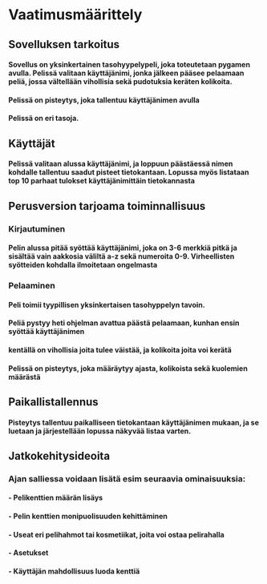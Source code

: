 # Vaatimusmäärittely

## Sovelluksen tarkoitus
#### Sovellus on yksinkertainen tasohyypelypeli, joka toteutetaan pygamen avulla. Pelissä valitaan käyttäjänimi, jonka jälkeen pääsee pelaamaan peliä, jossa vältellään vihollisia sekä pudotuksia keräten kolikoita.
#### Pelissä on pisteytys, joka tallentuu käyttäjänimen avulla
#### Pelissä on eri tasoja.

## Käyttäjät
#### Pelissä valitaan alussa käyttäjänimi, ja loppuun päästäessä nimen kohdalle tallentuu saadut pisteet tietokantaan. Lopussa myös listataan top 10 parhaat tulokset käyttäjänimittäin tietokannasta

## Perusversion tarjoama toiminnallisuus
### Kirjautuminen
#### Pelin alussa pitää syöttää käyttäjänimi, joka on 3-6 merkkiä pitkä ja sisältää vain aakkosia väliltä a-z sekä numeroita 0-9. Virheellisten syötteiden kohdalla ilmoitetaan ongelmasta
### Pelaaminen
#### Peli toimii tyypillisen yksinkertaisen tasohyppelyn tavoin.
#### Peliä pystyy heti ohjelman avattua päästä pelaamaan, kunhan ensin syöttää käyttäjänimen 
#### kentällä on vihollisia joita tulee väistää, ja kolikoita joita voi kerätä
#### Pelissä on pisteytys, joka määräytyy ajasta, kolikoista sekä kuolemien määrästä

## Paikallistallennus
#### Pisteytys tallentuu paikalliseen tietokantaan käyttäjänimen mukaan, ja se luetaan ja järjestellään lopussa näkyvää listaa varten.

## Jatkokehitysideoita
### Ajan salliessa voidaan lisätä esim seuraavia ominaisuuksia:

#### - Pelikenttien määrän lisäys
#### - Pelin kenttien monipuolisuuden kehittäminen
#### - Useat eri pelihahmot tai kosmetiikat, joita voi ostaa pelirahalla
#### - Asetukset 
#### - Käyttäjän mahdollisuus luoda kenttiä
